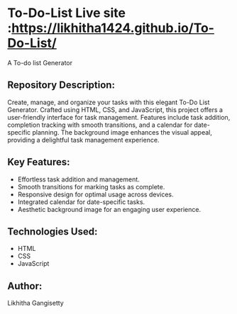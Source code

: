 # To-Do-List Live site :https://likhitha1424.github.io/To-Do-List/
A To-do list Generator


## Repository Description:

Create, manage, and organize your tasks with this elegant To-Do List Generator. Crafted using HTML, CSS, and JavaScript, this project offers a user-friendly interface for task management. Features include task addition, completion tracking with smooth transitions, and a calendar for date-specific planning. The background image enhances the visual appeal, providing a delightful task management experience.

## Key Features:

- Effortless task addition and management.
- Smooth transitions for marking tasks as complete.
- Responsive design for optimal usage across devices.
- Integrated calendar for date-specific tasks.
- Aesthetic background image for an engaging user experience.


## Technologies Used:

- HTML
- CSS
- JavaScript


## Author:
Likhitha Gangisetty
